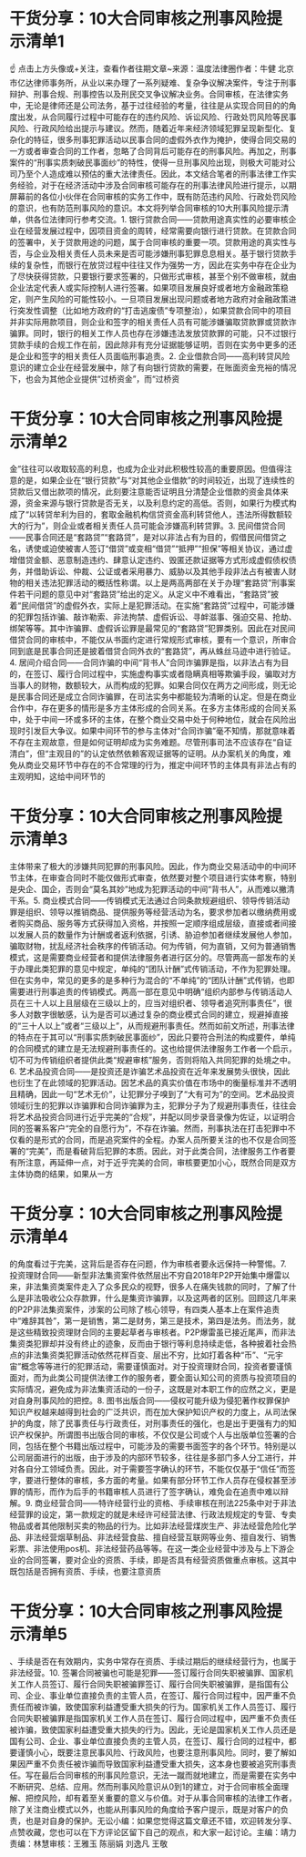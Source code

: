 # 干货分享：10大合同审核之刑事风险提示清单1

☝ 点击上方头像或+关注，查看作者往期文章~来源：温度法律圈作者：牛健 北京市亿达律师事务所，从业以来办理了一系列疑难、复杂争议解决案件，专注于刑事辩护、刑事合规、刑事控告以及刑民交叉争议解决业务。合同审核，在法律实务中，无论是律师还是公司法务，基于过往经验的考量，往往是从实现合同目的的角度出发，从合同履行过程中可能存在的违约风险、诉讼风险、行政处罚风险等民事风险、行政风险给出提示与建议。然而，随着近年来经济领域犯罪呈现新型化、复杂化的特征，很多刑事犯罪活动以民事合同的虚假外衣作为掩护，使得合同交易的一方或者审查合同的工作者，忽略了合同背后可能存在的刑事风险。再加之，刑事案件的“刑事实质刺破民事面纱”的特性，使得一旦刑事风险出现，则极大可能对公司乃至个人造成难以预估的重大法律责任。因此，本文结合笔者的刑事法律工作实务经验，对于在经济活动中涉及合同审核可能存在的刑事法律风险进行提示，以期屏幕前的各位小伙伴在合同审核的实务工作中，既有防范违约风险、行政处罚风险的意识，也有防范刑事风险的意识。本文将列举合同审核的10大刑事风险提示清单，供各位法律同行参考交流。1. 银行贷款合同——贷款用途真实性的必要审核企业在经营发展过程中，因项目资金的周转，经常需要向银行进行贷款。在贷款合同的签署中，关于贷款用途的问题，属于合同审核的重要一项。贷款用途的真实性与否，与企业及相关责任人员未来是否可能涉嫌刑事犯罪息息相关。基于银行贷款手续的复杂性，而银行在放贷过程中往往又作为强势一方，因此在实务中存在企业为了尽快获得贷款，只要银行要求签署的，只做形式审核，甚至个别不做审核，就由企业法定代表人或实际控制人进行签署。如果项目发展良好或者地方金融政策稳定，则产生风险的可能性较小。一旦项目发展出现问题或者地方政府对金融政策进行突发性调整（比如地方政府的“打击逃废债”专项整治），如果贷款合同中的项目并非实际用款项目，则企业和签字的相关责任人员有可能涉嫌骗取贷款罪或贷款诈骗罪。同时，银行的相关工作人员也存在涉嫌违法发放贷款罪的可能，只不过银行贷款手续的合规工作在前，因此除非有充分证据能够证明，否则在实务中更多的还是企业和签字的相关责任人员面临刑事追责。2. 企业借款合同——高利转贷风险意识的建立企业在经营发展中，除了有向银行贷款的需要，在账面资金充裕的情况下，也会为其他企业提供“过桥资金”，而“过桥资

# 干货分享：10大合同审核之刑事风险提示清单2

金”往往可以收取较高的利息，也成为企业对此积极性较高的重要原因。但值得注意的是，如果企业在“银行贷款”与“对其他企业借款”的时间较近，出现了连续性的贷款后又借出款项的情况，此刻要注意能否证明且分清楚企业借款的资金具体来源，资金来源与银行贷款是否无关，以及利息约定的高低。否则，如果行为模式构成了“以转贷牟利为目的，套取金融机构信贷资金高利转贷他人，违法所得数额较大的行为”，则企业或者相关责任人员可能会涉嫌高利转贷罪。3. 民间借贷合同——民事合同还是“套路贷”“套路贷”，是对以非法占有为目的，假借民间借贷之名，诱使或迫使被害人签订“借贷”或变相“借贷”“抵押”“担保”等相关协议，通过虚增借贷金额、恶意制造违约、肆意认定违约、毁匿还款证据等方式形成虚假债权债务，并借助诉讼、仲裁、公证或者采用暴力、威胁以及其他手段非法占有被害人财物的相关违法犯罪活动的概括性称谓。以上是两高两部在关于办理“套路贷”刑事案件若干问题的意见中对“套路贷”给出的定义。从定义中不难看出，“套路贷”披着“民间借贷”的虚假外衣，实际上是犯罪活动。在实施“套路贷”过程中，可能涉嫌的犯罪包括诈骗、敲诈勒索、非法拘禁、虚假诉讼、寻衅滋事、强迫交易、抢劫、绑架等等。其中诈骗罪、虚假诉讼罪是最常见的“套路贷”犯罪类别。因此在对民间借贷合同的审核中，不能仅从书面约定进行常规形式审核，要有一个意识，所审合同到底是民事合同还是披着借贷合同外衣的“套路贷”，再从蛛丝马迹中进行验证。4. 居间介绍合同——合同诈骗的中间“背书人”合同诈骗罪是指，以非法占有为目的，在签订、履行合同过程中，实施虚构事实或者隐瞒真相等欺骗手段，骗取对方当事人的财物，数额较大，从而构成的犯罪。如果合同仅在两方之间形成，则无论是民事合同还是成立合同诈骗罪，在司法实务中都能较为清晰的认定。但是在商业合作中，存在更多的情形是多方主体形成的合同关系。在多方主体形成的合同关系中，处于中间一环或多环的主体，在整个商业交易中处于何种地位，就会在风险出现时引发巨大争议。如果中间环节的参与主体对“合同诈骗”毫不知情，那就意味着不存在主观故意，但是如何证明却成为实务难题。尽管刑事司法不应该存在“自证清白”，但“主观目的”的认定依然依赖客观证据等的证明。从办案机关的角度，难免从商业交易环节中存在的不合常理的行为，推定中间环节的主体具有非法占有的主观明知，这给中间环节的

# 干货分享：10大合同审核之刑事风险提示清单3

主体带来了极大的涉嫌共同犯罪的刑事风险。因此，作为商业交易活动中的中间环节主体，在审查合同时不能仅做形式审查，依然要对整个项目进行实体考察，特别是央企、国企，否则会“莫名其妙”地成为犯罪活动的中间“背书人”，从而难以撇清干系。5. 商业模式合同——传销模式无法通过合同条款规避组织、领导传销活动罪是组织、领导以推销商品、提供服务等经营活动为名，要求参加者以缴纳费用或者购买商品、服务等方式获得加入资格，并按照一定顺序组成层级，直接或者间接以发展人员的数量作为计酬或者返利依据，引诱、胁迫参加者继续发展他人参加，骗取财物，扰乱经济社会秩序的传销活动。何为传销，何为直销，又何为普通销售模式，这是需要商业经营者和提供法律服务者进行区分的。尽管两高一部发布的关于办理此类犯罪的意见中规定，单纯的“团队计酬”式传销活动，不作为犯罪处理。但在实务中，常见的更多的是多种行为混合的“不单纯”的“团队计酬”式传销，也即需要进行刑事追责的传销模式。两高一部在意见中明确“组织内部参与传销活动人员在三十人以上且层级在三级以上的，应当对组织者、领导者追究刑事责任”，很多人对数字很敏感，认为是否可以通过复杂的商业模式合同的建立，规避掉直接的“三十人以上”或者“三级以上”，从而规避刑事责任。然而如前文所述，刑事法律的特点在于其可以“刑事实质刺破民事面纱”，因此只要符合刑法的构成要件，单纯的合同模式的建立是无法规避刑事责任的。这也给提供法律服务工作者一个启示，切不可为传销组织者提供此类“规避审核”服务，否则将陷入共同犯罪的处境之中。6. 艺术品投资合同——是投资还是诈骗艺术品投资在近年来发展势头很快，因此也衍生了在此领域的犯罪活动。因艺术品的真实价值在市场中的衡量标准并不透明且精确，因此一句“艺术无价”，让犯罪分子嗅到了“大有可为”的空间。艺术品投资领域衍生的犯罪以诈骗罪和合同诈骗罪为主，犯罪分子为了规避刑事责任，往往会将艺术品投资合同进行近乎完美的“合规”，并配以同步录音录像为佐证，以证明合同的签署系客户“完全的自愿行为”，不存在诈骗。然而，刑事执法在打击犯罪中不仅看的是形式的合同，而是追究案件的全程。办案人员所要关注的也不仅是合同签署的“完美”，而是看破背后犯罪的本质。因此，对于此类合同，法律服务工作者要有所注意，再延伸一点，对于近乎完美的合同，审核要更加小心，既然合同是双方主体协商的结果，如果从一方

# 干货分享：10大合同审核之刑事风险提示清单4

的角度看过于完美，这背后是否存在问题，作为审核者要永远保持一种警惕。7. 投资理财合同——新型非法集资案件依然层出不穷自2018年P2P开始集中爆雷以来，非法集资类案件走入了众多民众的视野，很多人在痛失钱款的同时，了解了什么是非法吸收公众存款罪，什么是集资诈骗罪，以及这两者的区别。回顾这几年来的P2P非法集资案件，涉案的公司除了核心领导，有四类人基本上在案件追责中“难辞其咎”，第一是销售，第二是财务，第三是技术，第四是法务。而法务，就是这些精致投资理财合同的主要起草者与审核者。P2P爆雷虽已接近尾声，而非法集资类犯罪却并没有终止的迹象，反而由于银行等利息持续走低，各种披着社会热点的非法集资类犯罪活动依然花样百变、层出不穷，比如打着各种“币”、“元宇宙”概念等等进行的犯罪活动，需要谨慎面对。对于投资理财合同，投资者要谨慎面对，而为此类公司提供法律工作的服务者，要全面认知公司的资质与投资项目的实际情况，避免成为非法集资活动的一份子，这既是对本职工作的应然之义，更是对自身刑事风险的把控。8. 图书出版合同——侵权可能升级为侵犯著作权罪保护知识产权越来越得到社会的广泛共识，而在加大保护知识产权的力度上，从司法保护的角度，除了民事责任与行政责任，对刑事责任的强化，也是出于更强有力的知识产权保护。所谓图书出版合同的审核，不仅仅是公司或个人与出版单位签署的合同，包括在整个书籍出版过程中，可能涉及的需要书面签字的各个环节。特别是以公司层面进行的出版，由于涉及的内部环节较多，往往是多部门多人分工进行，并对各自分工领域负责。因此，对于需要签字确认的环节，不能仅仅基于“信任”而签字，要进行整体的审核，多方面的考量。如果有部分环节工作人员存在侵权甚至涉罪的情形，而作为后手的书籍审核人员进行了签字确认，难免会在追责中难以辩解。9. 商业经营合同——特许经营行业的资格、手续审核在刑法225条中对于非法经营罪的设定，第一款规定的就是未经许可经营法律、行政法规规定的专营、专卖物品或者其他限制买卖的物品的行为。比如非法经营煤炭生产、非法经营危险化学品、非法经营烟草制品、非法经营食盐、擅自经营互联网等业务、擅自发行、销售彩票、非法使用pos机、非法经营药品等等。在这一类企业经营中涉及与上下游企业的合同签署，要对企业的资质、手续，即是否具有经营资质做重点审核。这其中既包括是否拥有资质、手续，也要注意资质

# 干货分享：10大合同审核之刑事风险提示清单5

、手续是否在有效期内，实务中常存在资质、手续过期后的继续经营行为，也属于非法经营。10. 签署合同被骗也可能是犯罪——签订履行合同失职被骗罪、国家机关工作人员签订、履行合同失职被骗罪签订、履行合同失职被骗罪，是指国有公司、企业、事业单位直接负责的主管人员，在签订、履行合同过程中，因严重不负责任而被诈骗，致使国家利益遭受重大损失的行为。国家机关工作人员签订、履行合同失职被骗罪是指国家机关工作人员在签订、履行合同过程中，因严重不负责任被诈骗，致使国家利益遭受重大损失的行为。因此，无论是国家机关工作人员还是国有公司、企业、事业单位直接负责的主管人员，在签订、履行合同的过程中，都要谨慎小心，既要注意民事风险、行政风险，也要注意刑事风险。同时，要了解如果因严重不负责任被诈骗而导致国家利益遭受重大损失，这本身也要被追究刑事责任。写在最后合同审核的刑事风险意识，无法一蹴而就地建立，而是需要在实务中不断研究、总结、应用。然而刑事风险意识从0到1的建立，对于合同审核全面理解、把控风险，却有着至关重要的意义与价值。对于从事合同审核的法律工作者，除了关注商业模式以外，也能从刑事风险的角度给予客户提示，既是对客户的负责，也是对自身的保护。无讼小编：如果您觉得这篇文章还不错，欢迎转发分享、点赞收藏，您也可以在下方评论区留下自己的观点，和大家一起讨论。主编：靖力责编：林慧审核：王雅玉 陈丽娟 刘逸凡 王敬

